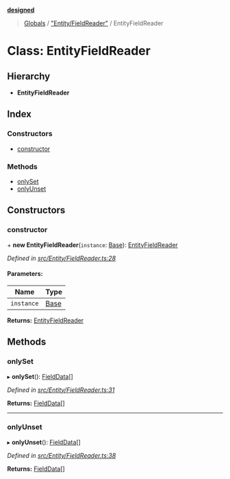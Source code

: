 **[designed](tsdoc/README.md)**

> [Globals](tsdoc/globals.md) / ["Entity/FieldReader"](tsdoc/modules/_entity_fieldreader_.md) / EntityFieldReader

# Class: EntityFieldReader

## Hierarchy

* **EntityFieldReader**

## Index

### Constructors

* [constructor](tsdoc/classes/_entity_fieldreader_.entityfieldreader.md#constructor)

### Methods

* [onlySet](tsdoc/classes/_entity_fieldreader_.entityfieldreader.md#onlyset)
* [onlyUnset](tsdoc/classes/_entity_fieldreader_.entityfieldreader.md#onlyunset)

## Constructors

### constructor

\+ **new EntityFieldReader**(`instance`: [Base](tsdoc/classes/_entity_base_.base.md)): [EntityFieldReader](tsdoc/classes/_entity_fieldreader_.entityfieldreader.md)

*Defined in [src/Entity/FieldReader.ts:28](https://github.com/jamesapple/ts-designed/blob/d9cf2e1/src/Entity/FieldReader.ts#L28)*

#### Parameters:

Name | Type |
------ | ------ |
`instance` | [Base](tsdoc/classes/_entity_base_.base.md) |

**Returns:** [EntityFieldReader](tsdoc/classes/_entity_fieldreader_.entityfieldreader.md)

## Methods

### onlySet

▸ **onlySet**(): [FieldData](tsdoc/interfaces/_entity_fieldreader_.fielddata.md)[]

*Defined in [src/Entity/FieldReader.ts:31](https://github.com/jamesapple/ts-designed/blob/d9cf2e1/src/Entity/FieldReader.ts#L31)*

**Returns:** [FieldData](tsdoc/interfaces/_entity_fieldreader_.fielddata.md)[]

___

### onlyUnset

▸ **onlyUnset**(): [FieldData](tsdoc/interfaces/_entity_fieldreader_.fielddata.md)[]

*Defined in [src/Entity/FieldReader.ts:38](https://github.com/jamesapple/ts-designed/blob/d9cf2e1/src/Entity/FieldReader.ts#L38)*

**Returns:** [FieldData](tsdoc/interfaces/_entity_fieldreader_.fielddata.md)[]
